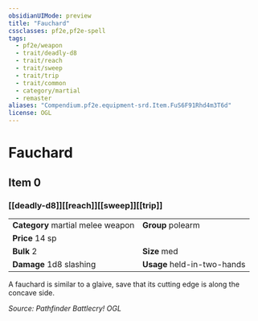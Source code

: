 ```yaml
---
obsidianUIMode: preview
title: "Fauchard"
cssclasses: pf2e,pf2e-spell
tags:
  - pf2e/weapon
  - trait/deadly-d8
  - trait/reach
  - trait/sweep
  - trait/trip
  - trait/common
  - category/martial
  - remaster
aliases: "Compendium.pf2e.equipment-srd.Item.FuS6F91Rhd4m3T6d"
license: OGL
---
```

# Fauchard
## Item 0
### [[deadly-d8]][[reach]][[sweep]][[trip]]

|  |  |
| -- | -- |
| **Category** martial melee weapon | **Group** polearm |
| **Price** 14 sp |  |
| **Bulk** 2 | **Size** med |
| **Damage** 1d8 slashing  | **Usage** held-in-two-hands |



A fauchard is similar to a glaive, save that its cutting edge is along the concave side.

*Source: Pathfinder Battlecry!*
*OGL*